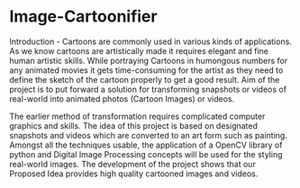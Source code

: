 # Image-Cartoonifier

Introduction - 
Cartoons are commonly used in various kinds of applications. As we know cartoons are artistically made it requires elegant and fine human artistic skills. While portraying Cartoons in humongous numbers for any animated movies it gets time-consuming for the artist as they need to define the sketch of the cartoon properly to get a good result. Aim of the project is to put forward a solution for transforming snapshots or videos of real-world into animated photos (Cartoon Images) or videos. 

The earlier method of transformation requires complicated computer graphics and skills. The idea of this project is based on designated snapshots and videos which are converted to an art form such as painting. Amongst all the techniques usable, the application of a OpenCV library of python and Digital Image Processing concepts will be used for the styling real-world images. The development of the project shows that our Proposed Idea provides high quality cartooned images and videos.
